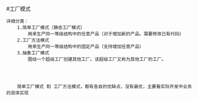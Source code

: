 

#工厂模式
    
    
    详细分类：
        1.简单工厂模式（静态工厂模式）
            用来生产同一等级结构中的任意产品（对于增加新的产品。需要修改已有代码）
        2.工厂方法模式
            用来生产同一等级结构中的固定产品（支持增加任意产品）
        3.抽象工厂模式
            围绕一个超级工厂创建其他工厂。该超级工厂又称为其他工厂的工厂。
            
            
            

        简单工厂模式 和 工厂方法模式，都有各自的优缺点，没有最优，主要看实际开发中业务的具体实现

